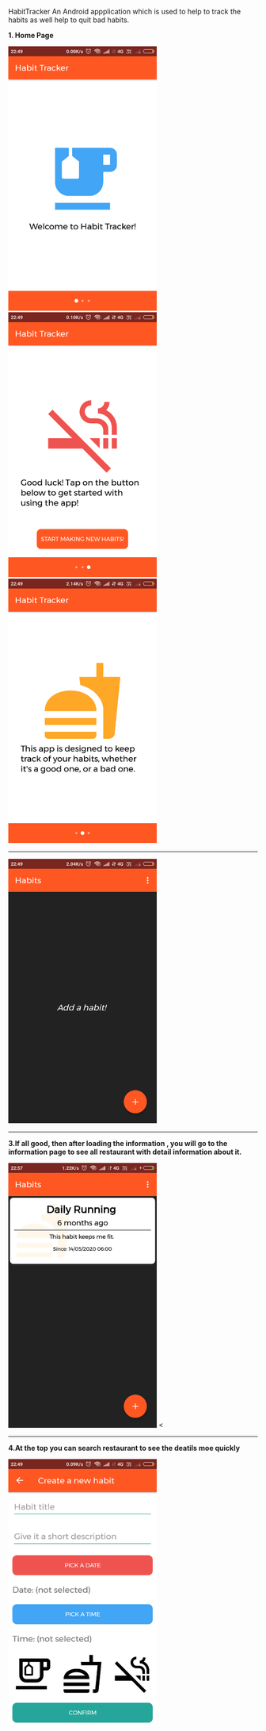 


HabitTracker
An Android appplication which is used to help to track the habits as well help to quit bad habits.



**1. Home Page**  

<img src="https://github.com/sanjay45/HabitTracker/blob/master/Screenshots/Welcome_Page.png" width="300"/><img src= "https://github.com/sanjay45/HabitTracker/blob/master/Screenshots/Welcome_Page1.png" width="300"/>
<img src= "https://github.com/sanjay45/HabitTracker/blob/master/Screenshots/Welcome_Page2.png" width="300"/>

*****************************************************************************************************************************************************



<img src="https://github.com/sanjay45/HabitTracker/blob/master/Screenshots/EmptyListPage.png" width="300"/>

*****************************************************************************************************************************************************

**3.If all good, then after loading the information , you will go to the information page to see all restaurant with detail information about it.** 

<img src="https://github.com/sanjay45/HabitTracker/blob/master/Screenshots/Habits_List_Page.png" width="300"/> <

*****************************************************************************************************************************************************

**4.At the top you can search restaurant to see the deatils moe quickly**  

<img src="https://github.com/sanjay45/HabitTracker/blob/master/Screenshots/Create_New_Habit.png" width="300"/>










